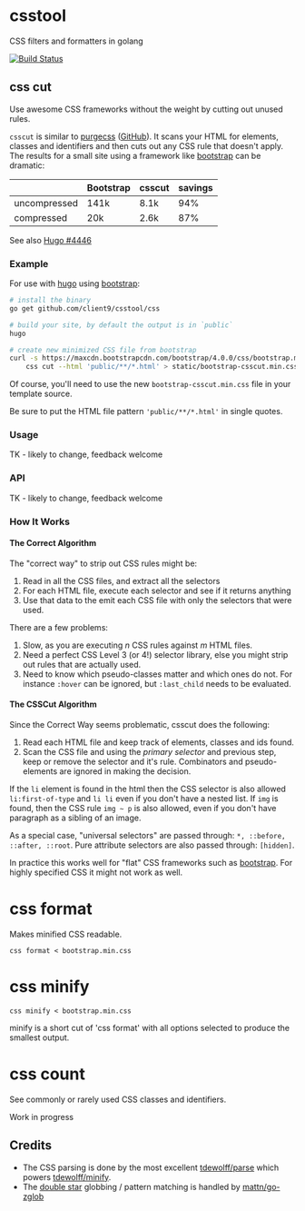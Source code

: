 # csstool
CSS filters and formatters in golang

[![Build Status](https://travis-ci.org/client9/csstool.svg?branch=master)](https://travis-ci.org/client9/csstool)

## css cut 

Use awesome CSS frameworks without the weight by cutting out unused rules.

`csscut` is similar to [purgecss](https://www.purgecss.com) ([GitHub](https://github.com/FullHuman/purgecss)). It scans your HTML for elements, classes and identifiers and then cuts out any CSS rule that doesn't apply. The results for a small site using a framework like [bootstrap](https://getbootstrap.com) can be dramatic:

|                | Bootstrap | csscut   | savings |
|----------------|-----------|----------|---------|
| uncompressed   |   141k    |   8.1k   |   94%   |
| compressed     |    20k    |   2.6k   |   87%   |


See also [Hugo #4446](https://github.com/gohugoio/hugo/issues/4446#issuecomment-370070252)

### Example

For use with [hugo](https://gohugo.io) using [bootstrap](https://getbootstrap.com):

```bash
# install the binary
go get github.com/client9/csstool/css

# build your site, by default the output is in `public`
hugo

# create new minimized CSS file from bootstrap
curl -s https://maxcdn.bootstrapcdn.com/bootstrap/4.0.0/css/bootstrap.min.css | \
    css cut --html 'public/**/*.html' > static/bootstrap-csscut.min.css
```

Of course, you'll need to use the new `bootstrap-csscut.min.css` file in your template source.

Be sure to put the HTML file pattern `'public/**/*.html'` in single quotes.

### Usage

TK - likely to change, feedback welcome

### API

TK - likely to change, feedback welcome

### How It Works

#### The Correct Algorithm

The "correct way" to strip out CSS rules might be:

1. Read in all the CSS files, and extract all the selectors
2. For each HTML file, execute each selector and see if it returns anything
3. Use that data to the emit each CSS file with only the selectors that were used.

There are a few problems:

1. Slow, as you are executing _n_ CSS rules against _m_ HTML files.
2. Need a perfect CSS Level 3 (or 4!) selector library, else you might strip out rules that are actually used.  
3. Need to know which pseudo-classes matter and which ones do not.  For instance `:hover` can be ignored, but `:last_child` needs to be evaluated.

#### The CSSCut Algorithm

Since the Correct Way seems problematic, csscut does the following:

1. Read each HTML file and keep track of elements, classes and ids found.
2. Scan the CSS file and using the _primary selector_ and previous step, keep or remove the selector and it's rule.   Combinators and pseudo-elements are ignored in making the decision.

If the `li` element is found in the html then the CSS selector is also allowed `li:first-of-type` and `li li` even if you don't have a nested list.  If `img` is found, then the CSS rule `img ~ p` is also allowed, even if you don't have paragraph as a sibling of an image.

As a special case, "universal selectors" are passed through: `*, ::before, ::after, ::root`. Pure attribute selectors are also passed through: `[hidden]`.

In practice this works well for "flat" CSS frameworks such as [bootstrap](https://getbootstrap.com).  For highly specified CSS it might not work as well. 

# css format 

Makes minified CSS readable.

```
css format < bootstrap.min.css
```

# css minify

```
css minify < bootstrap.min.css
```

minify is a short cut of 'css format' with all options selected to produce the smallest output.

# css count

See commonly or rarely used CSS classes and identifiers.

Work in progress

## Credits

* The CSS parsing is done by the most excellent [tdewolff/parse](https://github.com/tdewolff/parse) which powers [tdewolff/minify](https://github.com/tdewolff/minify).
* The [double star](https://www.client9.com/golang-globs-and-the--double-star-glob-operator/) globbing / pattern matching is handled by [mattn/go-zglob](https://github.com/mattn/go-zglob)

